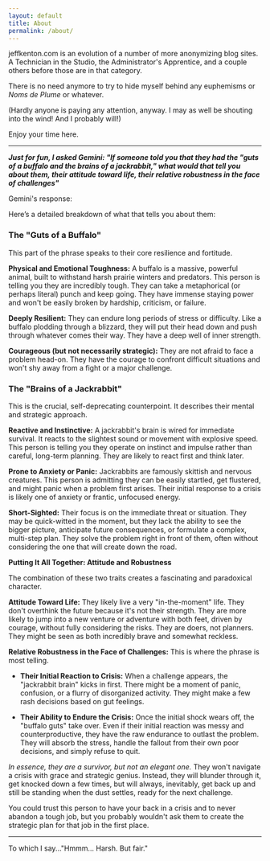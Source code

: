 ```yaml
---
layout: default
title: About
permalink: /about/
---
```


jeffkenton.com is an evolution of a number of more anonymizing blog sites. A Technician in the Studio, the Administrator's Apprentice, and a couple others before those are in that category. 

There is no need anymore to try to hide myself behind any euphemisms or *Noms de Plume* or whatever.

(Hardly anyone is paying any attention, anyway. I may as well be shouting into the wind! And I probably will!)

Enjoy your time here.

---

***Just for fun, I asked Gemini: "If someone told you that they had the "guts of a buffalo and the brains of a jackrabbit," what would that tell you about them, their attitude toward life, their relative robustness in the face of challenges"***

Gemini's response:

Here’s a detailed breakdown of what that tells you about them:

### The "Guts of a Buffalo"

This part of the phrase speaks to their core resilience and fortitude.

**Physical and Emotional Toughness:** A buffalo is a massive, powerful animal, built to withstand harsh prairie winters and predators. This person is telling you they are incredibly tough. They can take a metaphorical (or perhaps literal) punch and keep going. They have immense staying power and won't be easily broken by hardship, criticism, or failure.

**Deeply Resilient:** They can endure long periods of stress or difficulty. Like a buffalo plodding through a blizzard, they will put their head down and push through whatever comes their way. They have a deep well of inner strength.

**Courageous (but not necessarily strategic):** They are not afraid to face a problem head-on. They have the courage to confront difficult situations and won't shy away from a fight or a major challenge.

### The "Brains of a Jackrabbit"

This is the crucial, self-deprecating counterpoint. It describes their mental and strategic approach.

**Reactive and Instinctive:** A jackrabbit's brain is wired for immediate survival. It reacts to the slightest sound or movement with explosive speed. This person is telling you they operate on instinct and impulse rather than careful, long-term planning. They are likely to react first and think later.

**Prone to Anxiety or Panic:** Jackrabbits are famously skittish and nervous creatures. This person is admitting they can be easily startled, get flustered, and might panic when a problem first arises. Their initial response to a crisis is likely one of anxiety or frantic, unfocused energy.

**Short-Sighted:** Their focus is on the immediate threat or situation. They may be quick-witted in the moment, but they lack the ability to see the bigger picture, anticipate future consequences, or formulate a complex, multi-step plan. They solve the problem right in front of them, often without considering the one that will create down the road.

**Putting It All Together: Attitude and Robustness**

The combination of these two traits creates a fascinating and paradoxical character.

**Attitude Toward Life:** They likely live a very "in-the-moment" life. They don't overthink the future because it's not their strength. They are more likely to jump into a new venture or adventure with both feet, driven by courage, without fully considering the risks. They are doers, not planners. They might be seen as both incredibly brave and somewhat reckless.

**Relative Robustness in the Face of Challenges:** This is where the phrase is most telling.

- **Their Initial Reaction to Crisis:** When a challenge appears, the "jackrabbit brain" kicks in first. There might be a moment of panic, confusion, or a flurry of disorganized activity. They might make a few rash decisions based on gut feelings.

- **Their Ability to Endure the Crisis:** Once the initial shock wears off, the "buffalo guts" take over. Even if their initial reaction was messy and counterproductive, they have the raw endurance to outlast the problem. They will absorb the stress, handle the fallout from their own poor decisions, and simply refuse to quit.

*In essence, they are a survivor, but not an elegant one.* They won't navigate a crisis with grace and strategic genius. Instead, they will blunder through it, get knocked down a few times, but will always, inevitably, get back up and still be standing when the dust settles, ready for the next challenge.

You could trust this person to have your back in a crisis and to never abandon a tough job, but you probably wouldn't ask them to create the strategic plan for that job in the first place.

---

To which I say..."Hmmm... Harsh. But fair."